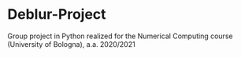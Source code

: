 # Deblur-Project
Group project in Python realized for the Numerical Computing course (University of Bologna), a.a. 2020/2021
